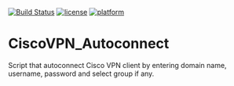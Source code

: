 [![Build Status](https://travis-ci.org/dineshKumar777/CiscoVPN_Autoconnect.svg?branch=master)](https://travis-ci.org/dineshKumar777/CiscoVPN_Autoconnect)
[![license](https://img.shields.io/github/license/mashape/apistatus.svg)]()
[![platform](https://img.shields.io/badge/platform-windows-blue.svg)]()

# CiscoVPN_Autoconnect
Script that autoconnect Cisco VPN client by entering domain name, username, password and select group if any.


